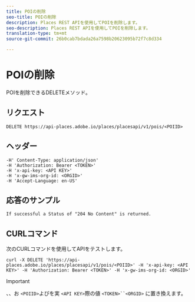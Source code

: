 ```yaml
---
title: POIの削除
seo-title: POIの削除
description: Places REST APIを使用してPOIを削除します。
seo-description: Places REST APIを使用してPOIを削除します。
translation-type: tm+mt
source-git-commit: 26b0cab7bdada26a7598b20623095b72f7c8d334

---
```



# POIの削除

POIを削除できるDELETEメソッド。

## リクエスト

```text
DELETE https://api-places.adobe.io/places/placesapi/v1/pois/<POIID>
```

## ヘッダー

```text
-H' Content-Type: application/json'  
-H 'Authorization: Bearer <TOKEN>'  
-H 'x-api-key: <API KEY>'  
-H 'x-gw-ims-org-id: <ORGID>'  
-H 'Accept-Language: en-US'
```

## 応答のサンプル

```text
If successful a Status of "204 No Content" is returned.
```

## CURLコマンド

次のCURLコマンドを使用してAPIをテストします。

```text
curl -X DELETE 'https://api-places.adobe.io/places/placesapi/v1/pois/<POIID>' -H 'x-api-key: <API KEY>' -H 'Authorization: Bearer <TOKEN>' -H 'x-gw-ims-org-id: <ORGID>'
```

>[!IMPORTANT]
>
>、、お `<POIID>`よびを実 `<API KEY>`際の値 `<TOKEN>``<ORGID>` に置き換えます。

